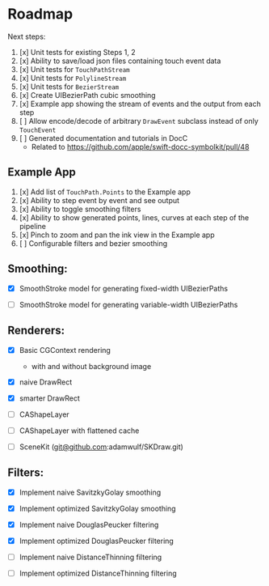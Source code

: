 # Roadmap

Next steps:

1. [x] Unit tests for existing Steps 1, 2
2. [x] Ability to save/load json files containing touch event data
3. [x] Unit tests for `TouchPathStream`
4. [x] Unit tests for `PolylineStream`
4. [x] Unit tests for `BezierStream`
5. [x] Create UIBezierPath cubic smoothing
7. [x] Example app showing the stream of events and the output from each step
8. [ ] Allow encode/decode of arbitrary `DrawEvent` subclass instead of only `TouchEvent`
9. [ ] Generated documentation and tutorials in DocC
    - Related to https://github.com/apple/swift-docc-symbolkit/pull/48


## Example App

1. [x] Add list of `TouchPath.Points` to the Example app
2. [x] Ability to step event by event and see output
3. [x] Ability to toggle smoothing filters
4. [x] Ability to show generated points, lines, curves at each step of the pipeline
5. [x] Pinch to zoom and pan the ink view in the Example app
6. [ ] Configurable filters and bezier smoothing


## Smoothing:

- [x] SmoothStroke model for generating fixed-width UIBezierPaths
- [ ] SmoothStroke model for generating variable-width UIBezierPaths


## Renderers:

- [x] Basic CGContext rendering
    - with and without background image
- [x] naive DrawRect
- [x] smarter DrawRect
- [ ] CAShapeLayer
- [ ] CAShapeLayer with flattened cache
- [ ] SceneKit (git@github.com:adamwulf/SKDraw.git)


## Filters:

- [x] Implement naive SavitzkyGolay smoothing
- [x] Implement optimized SavitzkyGolay smoothing
- [x] Implement naive DouglasPeucker filtering
- [x] Implement optimized DouglasPeucker filtering
- [ ] Implement naive DistanceThinning filtering
- [ ] Implement optimized DistanceThinning filtering


